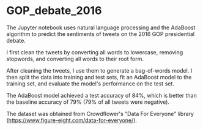 # GOP_debate_2016

The Jupyter notebook uses natural language processing and the AdaBoost algorithm to predict the sentiments of tweets on the 2016 GOP presidential debate.

I first clean the tweets by converting all words to lowercase, removing stopwords, and converting all words to their root form.

After cleaning the tweets, I use them to generate a bag-of-words model. I then split the data into training and test sets, fit an AdaBoost model to the training set, and evaluate the model's performance on the test set.

The AdaBoost model achieved a test accuracy of 84%, which is better than the baseline accuracy of 79% (79% of all tweets were negative).

The dataset was obtained from Crowdflower's "Data For Everyone" library (https://www.figure-eight.com/data-for-everyone/).
